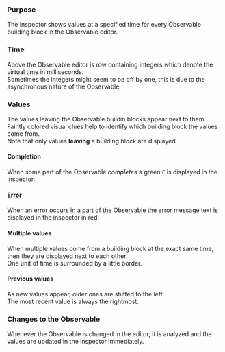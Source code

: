 ### Purpose
The inspector shows values at a specified time for every Observable building block in the Observable editor.

### Time
Above the Observable editor is row containing integers which denote the virtual time in milliseconds.  
Sometimes the integers might seem to be off by one, this is due to the asynchronous nature of the Observable.  

### Values
The values leaving the Observable buildin blocks appear next to them.  
Faintly colored visual clues help to identify which building block the values come from.  
Note that only values **leaving** a building block are displayed.  

#### Completion
When some part of the Observable *completes* a green `C` is displayed in the inspector.

#### Error
When an error occurs in a part of the Observable the error message text is displayed in the inspector in red.

#### Multiple values
When multiple values come from a building block at the exact same time, then they are displayed next to each other.  
One unit of time is surrounded by a little border.  

#### Previous values
As new values appear, older ones are shifted to the left.  
The most recent value is always the rightmost.  

### Changes to the Observable
Whenever the Observable is changed in the editor, it is analyzed and the values are updated in the inspector immediately.
